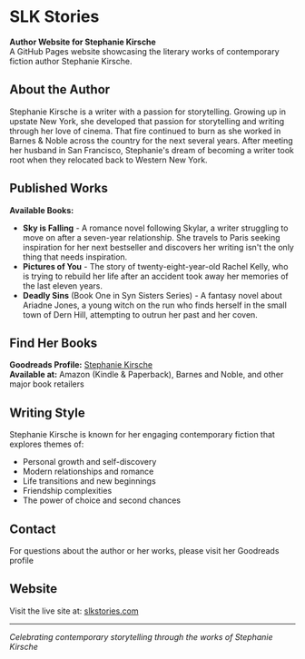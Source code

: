 # SLK Stories

**Author Website for Stephanie Kirsche**  
A GitHub Pages website showcasing the literary works of contemporary fiction author Stephanie Kirsche.

## About the Author

Stephanie Kirsche is a writer with a passion for storytelling. Growing up in upstate New York, she developed that passion for storytelling and writing through her love of cinema. That fire continued to burn as she worked in Barnes & Noble across the country for the next several years. After meeting her husband in San Francisco, Stephanie's dream of becoming a writer took root when they relocated back to Western New York.

## Published Works

**Available Books:**
- **Sky is Falling** - A romance novel following Skylar, a writer struggling to move on after a seven-year relationship. She travels to Paris seeking inspiration for her next bestseller and discovers her writing isn't the only thing that needs inspiration.
- **Pictures of You** - The story of twenty-eight-year-old Rachel Kelly, who is trying to rebuild her life after an accident took away her memories of the last eleven years.
- **Deadly Sins** (Book One in Syn Sisters Series) - A fantasy novel about Ariadne Jones, a young witch on the run who finds herself in the small town of Dern Hill, attempting to outrun her past and her coven.

## Find Her Books

**Goodreads Profile:** [Stephanie Kirsche](https://www.goodreads.com/author/show/29663187.Stephanie_Kirsche)  
**Available at:** Amazon (Kindle & Paperback), Barnes and Noble, and other major book retailers

## Writing Style

Stephanie Kirsche is known for her engaging contemporary fiction that explores themes of:
- Personal growth and self-discovery
- Modern relationships and romance
- Life transitions and new beginnings
- Friendship complexities
- The power of choice and second chances

## Contact

For questions about the author or her works, please visit her Goodreads profile

## Website

Visit the live site at: [slkstories.com](https://slkstories.com)

---

*Celebrating contemporary storytelling through the works of Stephanie Kirsche*
